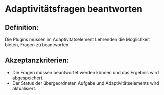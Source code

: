 # Adaptivitätsfragen beantworten

## Definition:

Die Plugins müssen im Adaptivitätselement Lehrenden die Möglichkeit bieten, Fragen zu beantworten.


## Akzeptanzkriterien:
- Die Fragen müssen beantwortet werden können und das Ergebnis wird abgespeichert.
- Der Status der übergeordneten Aufgabe und Adaptivitätselements wird aktualisiert.
